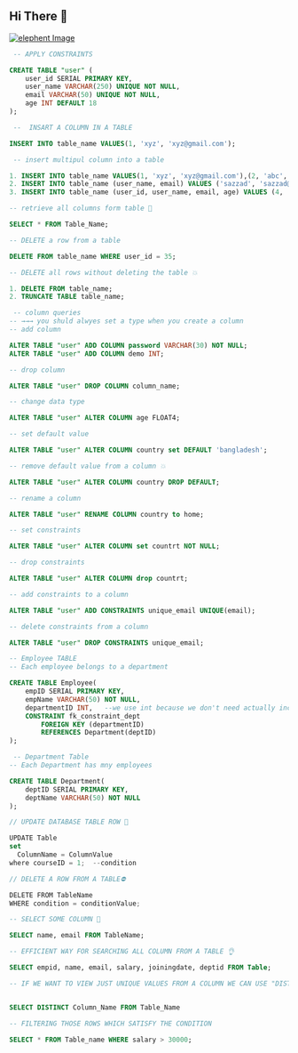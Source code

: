 ## Hi There  👋

[![elephent Image](https://img.freepik.com/free-photo/animal-elephant-mammal-nature-wild-patterns-decoration-multi-colored-generative-ai_188544-9609.jpg?w=1060&t=st=1691409223~exp=1691409823~hmac=7c57826acbd142532d709b9241ec48db0eb3aceb6cf0728bfe7bf3c48075d854)](https://img.freepik.com/free-photo/animal-elephant-mammal-nature-wild-patterns-decoration-multi-colored-generative-ai_188544-9609.jpg?w=1060&t=st=1691409223~exp=1691409823~hmac=7c57826acbd142532d709b9241ec48db0eb3aceb6cf0728bfe7bf3c48075d854)


```sql
 -- APPLY CONSTRAINTS

CREATE TABLE "user" (
    user_id SERIAL PRIMARY KEY,
    user_name VARCHAR(250) UNIQUE NOT NULL,
    email VARCHAR(50) UNIQUE NOT NULL,
    age INT DEFAULT 18
);
```

```sql
 --  INSART A COLUMN IN A TABLE

INSERT INTO table_name VALUES(1, 'xyz', 'xyz@gmail.com');
```


```sql
 -- insert multipul column into a table

1. INSERT INTO table_name VALUES(1, 'xyz', 'xyz@gmail.com'),(2, 'abc', 'abc@gmail.com');
2. INSERT INTO table_name (user_name, email) VALUES ('sazzad', 'sazzad@gmail.com');
3. INSERT INTO table_name (user_id, user_name, email, age) VALUES (4, 'rakib', 'rakib@gmail.com', 40);
```

```sql
-- retrieve all columns form table 🎉

SELECT * FROM Table_Name;
```

 
 ```sql
-- DELETE a row from a table

DELETE FROM table_name WHERE user_id = 35;
```



```sql
-- DELETE all rows without deleting the table 💥

1. DELETE FROM table_name;
2. TRUNCATE TABLE table_name;
```

```sql
 -- column queries
-- →→→ you shuld alwyes set a type when you create a column
-- add column

ALTER TABLE "user" ADD COLUMN password VARCHAR(30) NOT NULL;
ALTER TABLE "user" ADD COLUMN demo INT;
```



```sql
-- drop column

ALTER TABLE "user" DROP COLUMN column_name;
```

```sql
-- change data type

ALTER TABLE "user" ALTER COLUMN age FLOAT4;
```

```sql
-- set default value

ALTER TABLE "user" ALTER COLUMN country set DEFAULT 'bangladesh';
```

```sql
-- remove default value from a column 💥

ALTER TABLE "user" ALTER COLUMN country DROP DEFAULT;
```

```sql
-- rename a column

ALTER TABLE "user" RENAME COLUMN country to home;
```

```sql
-- set constraints

ALTER TABLE "user" ALTER COLUMN set countrt NOT NULL;
```

```sql
-- drop constraints

ALTER TABLE "user" ALTER COLUMN drop countrt;
```


```sql
-- add constraints to a column

ALTER TABLE "user" ADD CONSTRAINTS unique_email UNIQUE(email);
```



```sql
-- delete constraints from a column

ALTER TABLE "user" DROP CONSTRAINTS unique_email;
```

```sql
-- Employee TABLE
-- Each employee belongs to a department

CREATE TABLE Employee(
    empID SERIAL PRIMARY KEY,
    empName VARCHAR(50) NOT NULL,
    departmentID INT,   --we use int because we don't need actually incremental id
    CONSTRAINT fk_constraint_dept
        FOREIGN KEY (departmentID)
        REFERENCES Department(deptID)
);
```


```sql
 -- Department Table
-- Each Department has mny employees

CREATE TABLE Department(
    deptID SERIAL PRIMARY KEY,
    deptName VARCHAR(50) NOT NULL
);
```

```js
// UPDATE DATABASE TABLE ROW 🎈

UPDATE Table
set
  ColumnName = ColumnValue
where courseID = 1;  --condition
```

```js
// DELETE A ROW FROM A TABLE⛔

DELETE FROM TableName 
WHERE condition = conditionValue;
```


```sql
-- SELECT SOME COLUMN 🥗

SELECT name, email FROM TableName;
```



```sql
-- EFFICIENT WAY FOR SEARCHING ALL COLUMN FROM A TABLE 👌

SELECT empid, name, email, salary, joiningdate, deptid FROM Table;
```

```sql
-- IF WE WANT TO VIEW JUST UNIQUE VALUES FROM A COLUMN WE CAN USE "DISTINCT" 😎


SELECT DISTINCT Column_Name FROM Table_Name

-- FILTERING THOSE ROWS WHICH SATISFY THE CONDITION

SELECT * FROM Table_name WHERE salary > 30000;
```

